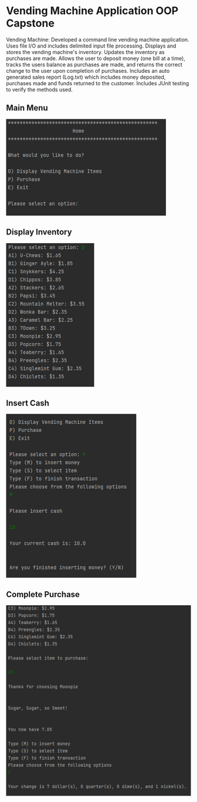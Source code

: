 # Vending Machine Application OOP Capstone

Vending Machine: Developed a command line vending machine application. Uses file I/O and includes delimited input file processing. Displays and stores the vending machine's inventory. Updates the inventory as purchases are made. Allows the user to deposit money (one bill at a time), tracks the users balance as purchases are made, and returns the correct change to the user upon completion of purchases. Includes an auto generated sales report (Log.txt) which includes money deposited, purchases made and funds returned to the customer. Includes JUnit testing to verify the methods used.

## Main Menu
![main menu](main_menu.png)
## Display Inventory
![main menu](inventory.png)
## Insert Cash
![main menu](cash.png)
## Complete Purchase
![main menu](purchase.png)